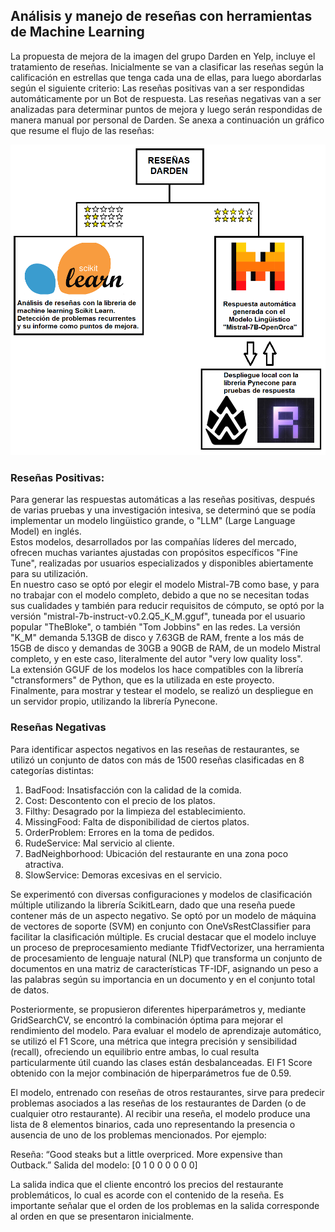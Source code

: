 ## Análisis y manejo de reseñas con herramientas de Machine Learning 

La propuesta de mejora de la imagen del grupo Darden en Yelp, incluye el tratamiento de reseñas. Inicialmente se van a clasificar las reseñas según la calificación en estrellas que tenga cada una de ellas, para luego abordarlas según el siguiente criterio: Las reseñas positivas van a ser respondidas automáticamente por un Bot de respuesta. Las reseñas negativas van a ser analizadas para determinar puntos de mejora y luego serán respondidas de manera manual por personal de Darden. Se anexa a continuación un gráfico que resume el flujo de las reseñas:

<div align="center">
    <img src="../assets/imagenes/flujo_resenias.png" alt="flujo_reseñas" width="700">
</div>

### Reseñas Positivas:

Para generar las respuestas automáticas a las reseñas positivas, después de varias pruebas y una investigación intesiva, se determinó que se podía implementar un modelo lingüistico grande, o "LLM" (Large Language Model) en inglés.  
Estos modelos, desarrollados por las compañías líderes del mercado, ofrecen muchas variantes ajustadas con propósitos específicos "Fine Tune", realizadas por usuarios especializados y disponibles abiertamente para su utilización.  
En nuestro caso se optó por elegir el modelo Mistral-7B como base, y para no trabajar con el modelo completo, debido a que no se necesitan todas sus cualidades y también para reducir requisitos de cómputo, se optó por la versión "mistral-7b-instruct-v0.2.Q5_K_M.gguf", tuneada por el usuario popular "TheBloke", o también "Tom Jobbins" en las redes. La versión "K_M" demanda 5.13GB de disco y 7.63GB de RAM, frente a los más de 15GB de disco y demandas de 30GB a 90GB de RAM, de un modelo Mistral completo, y en este caso, literalmente del autor "very low quality loss".  
La extensión GGUF de los modelos los hace compatibles con la librería "ctransformers" de Python, que es la utilizada en este proyecto.  
Finalmente, para mostrar y testear el modelo, se realizó un despliegue en un servidor propio, utilizando la librería Pynecone.  

### Reseñas Negativas

Para identificar aspectos negativos en las reseñas de restaurantes, se utilizó un conjunto de datos con más de 1500 reseñas clasificadas en 8 categorías distintas:
1.	BadFood: Insatisfacción con la calidad de la comida.
2.	Cost: Descontento con el precio de los platos.
3.	Filthy: Desagrado por la limpieza del establecimiento.
4.	MissingFood: Falta de disponibilidad de ciertos platos.
5.	OrderProblem: Errores en la toma de pedidos.
6.	RudeService: Mal servicio al cliente.
7.	BadNeighborhood: Ubicación del restaurante en una zona poco atractiva.
8.	SlowService: Demoras excesivas en el servicio.

Se experimentó con diversas configuraciones y modelos de clasificación múltiple utilizando la librería ScikitLearn, dado que una reseña puede contener más de un aspecto negativo. Se optó por un modelo de máquina de vectores de soporte (SVM) en conjunto con OneVsRestClassifier para facilitar la clasificación múltiple. Es crucial destacar que el modelo incluye un proceso de preprocesamiento mediante TfidfVectorizer, una herramienta de procesamiento de lenguaje natural (NLP) que transforma un conjunto de documentos en una matriz de características TF-IDF, asignando un peso a las palabras según su importancia en un documento y en el conjunto total de datos.

Posteriormente, se propusieron diferentes hiperparámetros y, mediante GridSearchCV, se encontró la combinación óptima para mejorar el rendimiento del modelo. Para evaluar el modelo de aprendizaje automático, se utilizó el F1 Score, una métrica que integra precisión y sensibilidad (recall), ofreciendo un equilibrio entre ambas, lo cual resulta particularmente útil cuando las clases están desbalanceadas. El F1 Score obtenido con la mejor combinación de hiperparámetros fue de 0.59.

El modelo, entrenado con reseñas de otros restaurantes, sirve para predecir problemas asociados a las reseñas de los restaurantes de Darden (o de cualquier otro restaurante). Al recibir una reseña, el modelo produce una lista de 8 elementos binarios, cada uno representando la presencia o ausencia de uno de los problemas mencionados. Por ejemplo:

Reseña: “Good steaks but a little overpriced. More expensive than Outback.” Salida del modelo: [0 1 0 0 0 0 0 0]

La salida indica que el cliente encontró los precios del restaurante problemáticos, lo cual es acorde con el contenido de la reseña. Es importante señalar que el orden de los problemas en la salida corresponde al orden en que se presentaron inicialmente.

